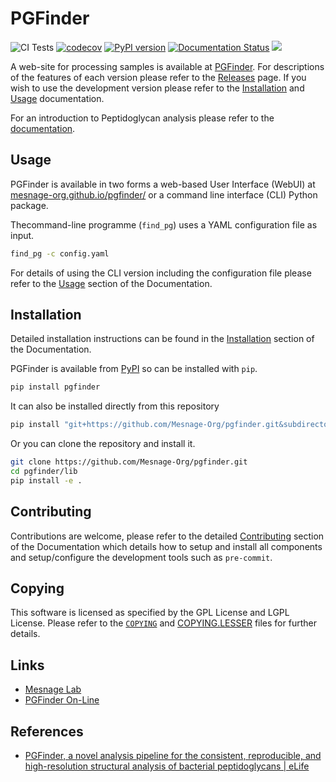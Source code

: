 # PGFinder

![CI Tests](https://github.com/Mesnage-Org/pgfinder/actions/workflows/ci-tests.yml/badge.svg)
[![codecov](https://codecov.io/gh/Mesnage-Org/pgfinder/branch/master/graph/badge.svg?token=5SM94G9Z6K)](https://codecov.io/gh/Mesnage-Org/pgfinder)
[![PyPI version](https://img.shields.io/pypi/v/pgfinder?color=blue)](https://pypi.org/project/pgfinder/)
[![Documentation Status](https://readthedocs.org/projects/pgfinder/badge/?version=latest)](https://pgfinder.readthedocs.io/en/latest/?badge=latest)
[![](https://img.shields.io/badge/ORDA--DOI-10.15131%2Fshef.data.20101751.v1-lightgrey)](https://doi.org/10.15131/shef.data.20101751.v1)

A web-site for processing samples is available at [PGFinder](https://mesnage-org.github.io/pgfinder/). For
descriptions of the features of each version please refer to the
[Releases](https://github.com/Mesnage-Org/pgfinder/releases) page. If you wish to use the development version please
refer to the [Installation](https://pgfinder.readthedocs.io/en/latest/installation.html) and
[Usage](https://pgfinder.readthedocs.io/en/latest/usage.html) documentation.

For an introduction to Peptidoglycan analysis please refer to the
[documentation](https://pgfinder.readthedocs.io/en/latest/introduction.html).

## Usage

PGFinder is available in two forms a web-based User Interface (WebUI) at
[mesnage-org.github.io/pgfinder/](https://mesnage-org.github.io/pgfinder/) or a command line interface (CLI)
Python package.


Thecommand-line programme (`find_pg`) uses a YAML configuration file as input.

``` bash
find_pg -c config.yaml
```

For details of using the CLI version including the configuration file please refer to the
[Usage](https://pgfinder.readthedocs.io/en/latest/usage.html) section of the Documentation.

## Installation

Detailed installation instructions can be found in the
[Installation](https://pgfinder.readthedocs.io/en/latest/installation.html) section of the Documentation.

PGFinder is available from [PyPI](https://pypi.org/project/pgfinder/) so can be installed with `pip`.

``` bash
pip install pgfinder
```

It can also be installed directly from this repository

``` bash
pip install "git+https://github.com/Mesnage-Org/pgfinder.git&subdirectory=lib"
```

Or you can clone the repository and install it.

``` bash
git clone https://github.com/Mesnage-Org/pgfinder.git
cd pgfinder/lib
pip install -e .
```

## Contributing

Contributions are welcome, please refer to the detailed
[Contributing](https://pgfinder.readthedocs.io/en/latest/contributing.html) section of the Documentation which
details how to setup and install all components and setup/configure the development tools such as `pre-commit`.

## Copying

This software is licensed as specified by the GPL License and LGPL License. Please refer to the
[`COPYING`](https://github.com/Mesnage-Org/pgfinder/blob/master/COPYING) and
[COPYING.LESSER](https://github.com/Mesnage-Org/pgfinder/blob/master/COPYING.LESSER) files for further details.

## Links

* [Mesnage Lab](https://mesnagelab.weebly.com/)
* [PGFinder On-Line](https://mesnage-org.github.io/pgfinder/)

## References

* [PGFinder, a novel analysis pipeline for the consistent, reproducible, and high-resolution structural analysis of bacterial peptidoglycans | eLife](https://elifesciences.org/articles/70597)
